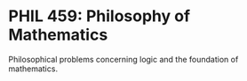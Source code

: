 # PHIL 459: Philosophy of Mathematics

Philosophical problems concerning logic and the foundation of mathematics.